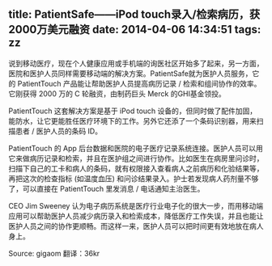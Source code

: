 title: PatientSafe——iPod touch录入/检索病历，获2000万美元融资
date: 2014-04-06 14:34:51
tags: zz
---

说到移动医疗，现在个人健康应用或手机端的询医社区开始多了起来，另一方面，医院和医护人员同样需要移动端的解决方案。PatientSafe就为医护人员服务，它的 PatientTouch 产品能让帮助医护人员提高病历记录 / 检索和组间协作的效率。它刚获得 2000 万的 C 轮融资，由制药巨头 Merck 的GHI基金领投。

PatientTouch 这套解决方案是基于 iPod touch 设备的，但同时做了配件加固，能防水，让它更能胜任医疗环境下的工作。另外它还添了一个条码识别器，用来扫描患者 / 医护人员的条码 ID。

PatientTouch 的 App 后台数据和医院的电子医疗记录系统连接。医护人员可以用它来做病历记录和检索，并且在医护组之间进行协作。比如医生在病房里问诊时，扫描下自己的工卡和病人的条码，就有权限接入查看病人之前病历和化验结果等，再把这次的检查指标 (如温度血压) 和问诊结果录入。护士若发现病人药剂量不够了，可以直接在 PatientTouch 里发消息 / 电话通知主治医生。

CEO Jim Sweeney 认为电子病历系统是医疗行业电子化的很大一步，而用移动端应用可以帮助医护人员减少病历录入和检索成本，降低医疗工作失误，并且也能让医护人员之间的协作更顺畅。而这样一来，医护人员可以把时间更有效地放在病人身上。

Source: gigaom 翻译：36kr
